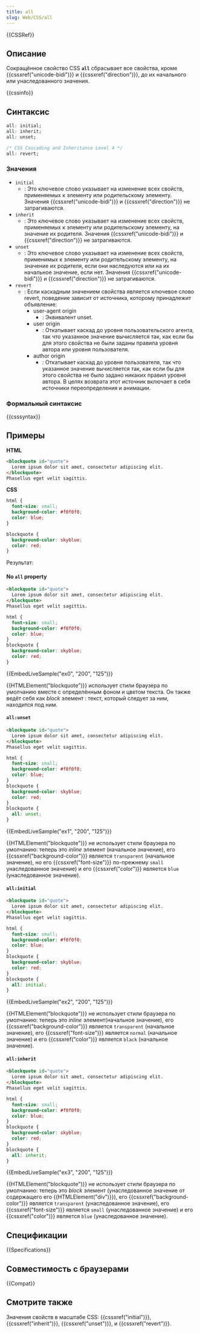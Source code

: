 ```yaml
---
title: all
slug: Web/CSS/all
---
```


{{CSSRef}}

## Описание

Сокращённое свойство CSS **`all`** сбрасывает все свойства, кроме {{cssxref("unicode-bidi")}} и {{cssxref("direction")}}, до их начального или унаследованного значения.

{{cssinfo}}

## Синтаксис

```css
all: initial;
all: inherit;
all: unset;

/* CSS Cascading and Inheritance Level 4 */
all: revert;
```

### Значения

- `initial`
  - : Это ключевое слово указывает на изменение всех свойств, применяемых к элементу или родительскому элементу. Значения {{cssxref("unicode-bidi")}} и {{cssxref("direction")}} не затрагиваются.
- `inherit`
  - : Это ключевое слово указывает на изменение всех свойств, применяемых к элементу или родительскому элементу, на значение их родителя. Значения {{cssxref("unicode-bidi")}} и {{cssxref("direction")}} не затрагиваются.
- `unset`
  - : Это ключевое слово указывает на изменение всех свойств, применимых к элементу или родительскому элементу, на значение их родителя, если они наследуются или на их начальное значение, если нет. Значения {{cssxref("unicode-bidi")}} и {{cssxref("direction")}} не затрагиваются.
- `revert`
  - : Если каскадным значением свойства является ключевое слово revert, поведение зависит от источника, которому принадлежит объявление:
    - user-agent origin
      - : Эквивалент unset.
    - user origin
      - : Откатывает каскад до уровня пользовательского агента, так что указанное значение вычисляется так, как если бы для этого свойства не были заданы правила уровня автора или уровня пользователя.
    - author origin
      - : Откатывает каскад до уровня пользователя, так что указанное значение вычисляется так, как если бы для этого свойства не было задано никаких правил уровня автора. В целях возврата этот источник включает в себя источники переопределения и анимации.

### Формальный синтаксис

{{csssyntax}}

## Примеры

**HTML**

```html
<blockquote id="quote">
  Lorem ipsum dolor sit amet, consectetur adipiscing elit.
</blockquote>
Phasellus eget velit sagittis.
```

**CSS**

```css
html {
  font-size: small;
  background-color: #f0f0f0;
  color: blue;
}

blockquote {
  background-color: skyblue;
  color: red;
}
```

Результат:

#### No `all` property

```html hidden
<blockquote id="quote">
  Lorem ipsum dolor sit amet, consectetur adipiscing elit.
</blockquote>
Phasellus eget velit sagittis.
```

```css hidden
html {
  font-size: small;
  background-color: #f0f0f0;
  color: blue;
}
blockquote {
  background-color: skyblue;
  color: red;
}
```

{{EmbedLiveSample("ex0", "200", "125")}}

{{HTMLElement("blockquote")}} использует стили браузера по умолчанию вместе с определённым фоном и цветом текста. Он также ведёт себя как _block_ элемент : текст, который следует за ним, находится под ним.

#### `all:unset`

```html hidden
<blockquote id="quote">
  Lorem ipsum dolor sit amet, consectetur adipiscing elit.
</blockquote>
Phasellus eget velit sagittis.
```

```css hidden
html {
  font-size: small;
  background-color: #f0f0f0;
  color: blue;
}
blockquote {
  background-color: skyblue;
  color: red;
}
blockquote {
  all: unset;
}
```

{{EmbedLiveSample("ex1", "200", "125")}}

{{HTMLElement("blockquote")}} не использует стили браузера по умолчанию: теперь это _inline_ элемент (начальное значение), его {{cssxref("background-color")}} является `transparent` (начальное значение), но его {{cssxref("font-size")}} по-прежнему `small` унаследованное значение) и его {{cssxref("color")}} является `blue` (унаследованное значение).

#### `all:initial`

```html hidden
<blockquote id="quote">
  Lorem ipsum dolor sit amet, consectetur adipiscing elit.
</blockquote>
Phasellus eget velit sagittis.
```

```css hidden
html {
  font-size: small;
  background-color: #f0f0f0;
  color: blue;
}
blockquote {
  background-color: skyblue;
  color: red;
}
blockquote {
  all: initial;
}
```

{{EmbedLiveSample("ex2", "200", "125")}}

{{HTMLElement("blockquote")}} не использует стили браузера по умолчанию: теперь это _inline_ элемент(начальное значение), его {{cssxref("background-color")}} является `transparent` (начальное значение), его {{cssxref("font-size")}} является `normal` (начальное значение) и его {{cssxref("color")}} является `black` (начальное значение).

#### `all:inherit`

```html hidden
<blockquote id="quote">
  Lorem ipsum dolor sit amet, consectetur adipiscing elit.
</blockquote>
Phasellus eget velit sagittis.
```

```css hidden
html {
  font-size: small;
  background-color: #f0f0f0;
  color: blue;
}
blockquote {
  background-color: skyblue;
  color: red;
}
blockquote {
  all: inherit;
}
```

{{EmbedLiveSample("ex3", "200", "125")}}

{{HTMLElement("blockquote")}} не использует стили браузера по умолчанию: теперь это _block_ элемент (унаследованное значение от содержащего его {{HTMLElement("div")}}), его {{cssxref("background-color")}} является `transparent` (унаследованное значение), его {{cssxref("font-size")}} является `small` (унаследованное значение) и его {{cssxref("color")}} является `blue` (унаследованное значение).

## Спецификации

{{Specifications}}

## Совместимость с браузерами

{{Compat}}

## Смотрите также

Значения свойств в масштабе CSS: {{cssxref("initial")}}, {{cssxref("inherit")}}, {{cssxref("unset")}}, и {{cssxref("revert")}}.
